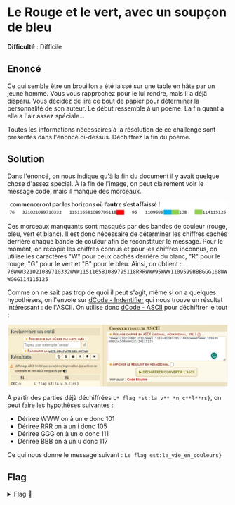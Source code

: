 # Le Rouge et le vert, avec un soupçon de bleu

**Difficulté** : Difficile

## Enoncé

Ce qui semble être un brouillon a été laissé sur une table en hâte par un jeune homme. Vous vous rapprochez pour le lui rendre, mais il a déjà disparu. Vous décidez de lire ce bout de papier pour déterminer la personnalité de son auteur. Le début ressemble à un poème. La fin quant à elle a l'air assez spéciale...

Toutes les informations nécessaires à la résolution de ce challenge sont présentes dans l'énoncé ci-dessus. Déchiffrez la fin du poème.


## Solution

Dans l'énoncé, on nous indique qu'à la fin du document il y avait quelque chose d'assez spécial. À la fin de l'image, on peut clairement voir le message codé, mais il manque des morceaux.

<p align="center"><img src="Message code.png" alt="Message code" width="500"></p>

Ces morceaux manquants sont masqués par des bandes de couleur (rouge, bleu, vert et blanc). Il est donc nécessaire de déterminer les chiffres cachés derrière chaque bande de couleur afin de reconstituer le message. Pour le moment, on recopie les chiffres connus et pour les chiffres inconnus, on utilise les caractères "W" pour ceux cachés derrière du blanc, "R" pour le rouge, "G" pour le vert et "B" pour le bleu. Ainsi, on obtient :  
`76WWW321021089710332WWW115116581089795118RRRWWW95WWW1109599BBBGGG108WWWGGG114115125`

Comme on ne sait pas trop de quoi il peut s'agit, même si on a quelques hypothèses, on l'envoie sur [dCode - Indentifier](https://www.dcode.fr/identification-chiffrement) qui nous trouve un résultat intéressant : de l'ASCII. On utilise donc [dCode - ASCII](https://www.dcode.fr/code-ascii) pour déchiffrer le tout :

<p align="center"><img src="Code ascii.png" alt="Décode ascii" width="500"></p>

À partir des parties déjà déchiffrées `L* flag *st:la_v**_*n_c**l**rs}`, on peut faire les hypothèses suivantes :  
- Dériree WWW on à un e donc 101
- Dériree RRR on à un i donc 105
- Dériree GGG on à un o donc 111
- Dériree BBB on à un u donc 117

Ce qui nous donne le message suivant :
`Le flag est:la_vie_en_couleurs}`


## Flag

<details>
<summary> Flag 🚩</summary>

```
404CTF{la_vie_en_couleurs}
```


